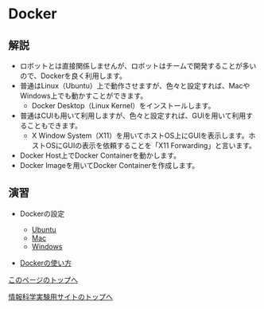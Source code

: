 # Docker

## 解説
- ロボットとは直接関係しませんが、ロボットはチームで開発することが多いので、Dockerを良く利用します。
- 普通はLinux（Ubuntu）上で動作させますが、色々と設定すれば、MacやWindows上でも動かすことができます。
    - Docker Desktop（Linux Kernel）をインストールします。
- 普通はCUIも用いて利用しますが、色々と設定すれば、GUIを用いて利用することもできます。
    - X Window System（X11）を用いてホストOS上にGUIを表示します。ホストOSにGUIの表示を依頼することを「X11 Forwarding」と言います。
- Docker Host上でDocker Containerを動かします。
- Docker Imageを用いてDocker Containerを作成します。

## 演習
- Dockerの設定
    - [Ubuntu](https://stl-apu.github.io/laboratory_experiments/docker_ubuntu)
    - [Mac](https://stl-apu.github.io/laboratory_experiments/docker_mac)
    - [Windows](https://stl-apu.github.io/laboratory_experiments/docker_windows)

- [Dockerの使い方](https://stl-apu.github.io/laboratory_experiments/docker_commands)

[このページのトップへ](#)

[情報科学実験用サイトのトップへ](https://stl-apu.github.io/laboratory_experiments/)
